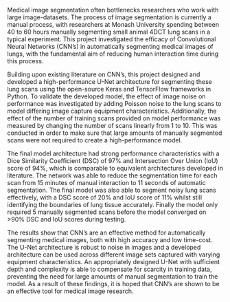 Medical image segmentation often bottlenecks researchers who work with large image-datasets. The process of image segmentation is currently a manual process, with researchers at Monash University spending between 40 to 60 hours manually segmenting small animal 4DCT lung scans in a typical experiment. This project investigated the efficacy of Convolutional Neural Networks (CNN’s) in automatically segmenting medical images of lungs, with the fundamental aim of reducing human interaction time during this process.

Building upon existing literature on CNN’s, this project designed and developed a high-performance U-Net architecture for segmenting these lung scans using the open-source Keras and TensorFlow frameworks in Python. To validate the developed model, the effect of image noise on performance was investigated by adding Poisson noise to the lung scans to model differing image capture equipment characteristics. Additionally, the effect of the number of training scans provided on model performance was measured by changing the number of scans linearly from 1 to 10. This was conducted in order to make sure that large amounts of manually segmented scans were not required to create a high-performance model.

The final model architecture had strong performance characteristics with a Dice Similarity Coefficient (DSC) of 97% and Intersection Over Union (IoU) score of 94%, which is comparable to equivalent architectures developed in literature. The network was able to reduce the segmentation time for each scan from 15 minutes of manual interaction to 11 seconds of automatic segmentation. The final model was also able to segment noisy lung scans effectively, with a DSC score of 20% and IoU score of 11% whilst still identifying the boundaries of lung tissue accurately. Finally the model only required 5 manually segmented scans before the model converged on >90% DSC and IoU scores during testing. 

The results show that CNN’s are an effective method for automatically segmenting medical images, both with high accuracy and low time-cost. The U-Net architecture is robust to noise in images and a developed architecture can be used across different image sets captured with varying equipment characteristics. An appropriately designed U-Net with sufficient depth and complexity is able to compensate for scarcity in training data, preventing the need for large amounts of manual segmentation to train the model. As a result of these findings, it is hoped that CNN’s are shown to be an effective tool for medical image research.

